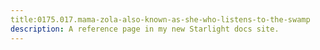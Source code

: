 ```yaml
---
title:0175.017.mama-zola-also-known-as-she-who-listens-to-the-swamp
description: A reference page in my new Starlight docs site.
---
```

